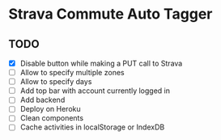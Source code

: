 # Strava Commute Auto Tagger

## TODO

- [x] Disable button while making a PUT call to Strava
- [ ] Allow to specify multiple zones
- [ ] Allow to specify days
- [ ] Add top bar with account currently logged in
- [ ] Add backend
- [ ] Deploy on Heroku
- [ ] Clean components
- [ ] Cache activities in localStorage or IndexDB
